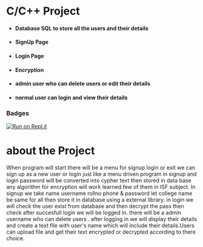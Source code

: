 # C/C++ Project 

* #### Database SQL to store all the users and their details
* #### SignUp Page
* #### Login Page
* #### Encryption
* #### admin user who can delete users or edit their details
* #### normal user can login and view their details 

### Badges
[![Run on Repl.it](https://repl.it/badge/github/pranav2012/Database_Encryption_in_C-plus-plus)](https://repl.it/github/pranav2012/Database_Encryption_in_C-plus-plus)

# about the Project

When program will start there will be a menu for signup login or exit we can sign up as a new user or login just like a menu driven program
in signup and login password will be converted into cypher text then stored in data base any algorithm for encryption will work learned few
of them in ISF subject. In signup we take name username rollno phone &  password let college name be same for all then store it in database using a 
external library. in login we will check the user exist from database and then decrypt the pass then check after succesfull login we will be logged in.
there will be a admin username who can delete users . after logging in we will display their details and create a text file with user's name which will 
include their details.Users can upload file and get their text encrypted or decrypted according to there choice. 

